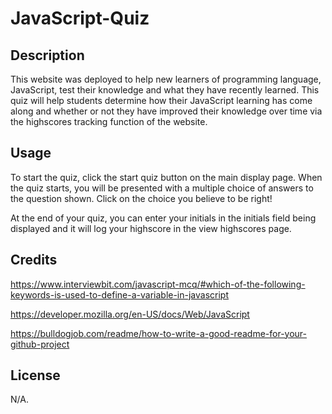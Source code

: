 # JavaScript-Quiz

## Description

This website was deployed to help new learners of programming language, JavaScript, test their knowledge and what they have recently learned. 
This quiz will help students determine how their JavaScript learning has come along and whether or not they have improved their knowledge over time via the highscores tracking function of the website.

## Usage

To start the quiz, click the start quiz button on the main display page.
When the quiz starts, you will be presented with a multiple choice of answers to the question shown. Click on the choice you believe to be right!

At the end of your quiz, you can enter your initials in the initials field being displayed and it will log your highscore in the view highscores page.

## Credits

https://www.interviewbit.com/javascript-mcq/#which-of-the-following-keywords-is-used-to-define-a-variable-in-javascript 

https://developer.mozilla.org/en-US/docs/Web/JavaScript 

https://bulldogjob.com/readme/how-to-write-a-good-readme-for-your-github-project 
 

## License

N/A.

